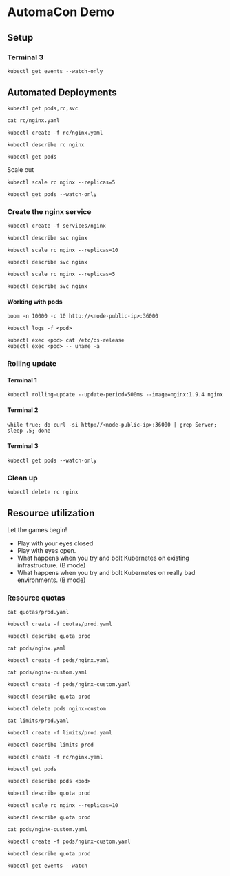 # AutomaCon Demo

## Setup

### Terminal 3

```
kubectl get events --watch-only
```

## Automated Deployments

```
kubectl get pods,rc,svc
```

```
cat rc/nginx.yaml
```

```
kubectl create -f rc/nginx.yaml
```

```
kubectl describe rc nginx
```

```
kubectl get pods
```

Scale out

```
kubectl scale rc nginx --replicas=5
```

```
kubectl get pods --watch-only
```

### Create the nginx service

```
kubectl create -f services/nginx
```

```
kubectl describe svc nginx
```

```
kubectl scale rc nginx --replicas=10
```

```
kubectl describe svc nginx
```

```
kubectl scale rc nginx --replicas=5
```

```
kubectl describe svc nginx
```

#### Working with pods

```
boom -n 10000 -c 10 http://<node-public-ip>:36000
```

```
kubectl logs -f <pod>
```

```
kubectl exec <pod> cat /etc/os-release
kubectl exec <pod> -- uname -a
```

### Rolling update

#### Terminal 1

```
kubectl rolling-update --update-period=500ms --image=nginx:1.9.4 nginx
```

#### Terminal 2

```
while true; do curl -si http://<node-public-ip>:36000 | grep Server; sleep .5; done
```

#### Terminal 3

```
kubectl get pods --watch-only
```

### Clean up

```
kubectl delete rc nginx
```

## Resource utilization

Let the games begin!

- Play with your eyes closed
- Play with eyes open.
- What happens when you try and bolt Kubernetes on existing infrastructure. (B mode)
- What happens when you try and bolt Kubernetes on really bad environments. (B mode)

### Resource quotas

```
cat quotas/prod.yaml
```

```
kubectl create -f quotas/prod.yaml
```

```
kubectl describe quota prod
```

```
cat pods/nginx.yaml
```

```
kubectl create -f pods/nginx.yaml 
```

```
cat pods/nginx-custom.yaml 
```

```
kubectl create -f pods/nginx-custom.yaml
```

```
kubectl describe quota prod
```

```
kubectl delete pods nginx-custom
```

```
cat limits/prod.yaml
```

```
kubectl create -f limits/prod.yaml
```

```
kubectl describe limits prod
```

```
kubectl create -f rc/nginx.yaml
```

```
kubectl get pods
```

```
kubectl describe pods <pod>
```

```
kubectl describe quota prod
```

```
kubectl scale rc nginx --replicas=10
```

```
kubectl describe quota prod
```

```
cat pods/nginx-custom.yaml
```

```
kubectl create -f pods/nginx-custom.yaml
```

```
kubectl describe quota prod
```

```
kubectl get events --watch
```
